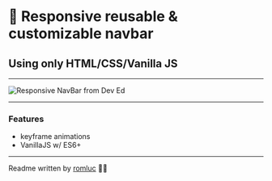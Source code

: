 # 📲 Responsive reusable & customizable navbar

## Using only HTML/CSS/Vanilla JS

---

![Responsive NavBar from Dev Ed](https://user-images.githubusercontent.com/44209758/82684009-4f394680-9c28-11ea-9611-af10959f98e4.gif)

---

### Features

- keyframe animations
- VanillaJS w/ ES6+

---

Readme written by [romluc](https://github.com/romluc) 👋🏻
